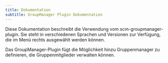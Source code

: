 ```yaml
---
title: Dokumentation
subtitle: GroupManager Plugin Dokumentation
---
```

Diese Dokumentation beschreibt die Verwendung vom scm-groupmanager-plugin. Sie steht in verschiedenen Sprachen und Versionen zur Verfügung, die im Menü rechts ausgewählt werden können.

Das GroupManager-Plugin fügt die Möglichkeit hinzu Gruppenmanager zu definieren, die Gruppenmitglieder verwalten können.
